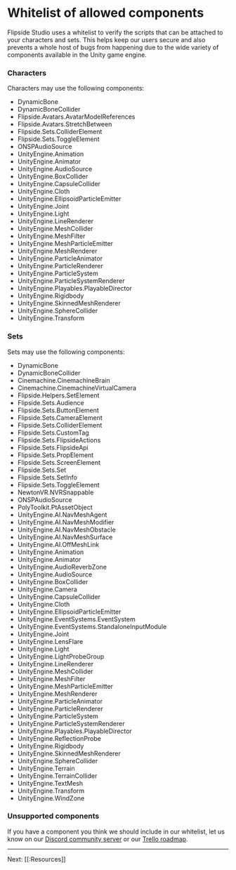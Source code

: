 # Whitelist of allowed components

Flipside Studio uses a whitelist to verify the scripts that can be attached to your characters and sets.
This helps keep our users secure and also prevents a whole host of bugs from happening due to the wide
variety of components available in the Unity game engine.

### Characters

Characters may use the following components:

* DynamicBone
* DynamicBoneCollider
* Flipside.Avatars.AvatarModelReferences
* Flipside.Avatars.StretchBetween
* Flipside.Sets.ColliderElement
* Flipside.Sets.ToggleElement
* ONSPAudioSource
* UnityEngine.Animation
* UnityEngine.Animator
* UnityEngine.AudioSource
* UnityEngine.BoxCollider
* UnityEngine.CapsuleCollider
* UnityEngine.Cloth
* UnityEngine.EllipsoidParticleEmitter
* UnityEngine.Joint
* UnityEngine.Light
* UnityEngine.LineRenderer
* UnityEngine.MeshCollider
* UnityEngine.MeshFilter
* UnityEngine.MeshParticleEmitter
* UnityEngine.MeshRenderer
* UnityEngine.ParticleAnimator
* UnityEngine.ParticleRenderer
* UnityEngine.ParticleSystem
* UnityEngine.ParticleSystemRenderer
* UnityEngine.Playables.PlayableDirector
* UnityEngine.Rigidbody
* UnityEngine.SkinnedMeshRenderer
* UnityEngine.SphereCollider
* UnityEngine.Transform

### Sets

Sets may use the following components:

* DynamicBone
* DynamicBoneCollider
* Cinemachine.CinemachineBrain
* Cinemachine.CinemachineVirtualCamera
* Flipside.Helpers.SetElement
* Flipside.Sets.Audience
* Flipside.Sets.ButtonElement
* Flipside.Sets.CameraElement
* Flipside.Sets.ColliderElement
* Flipside.Sets.CustomTag
* Flipside.Sets.FlipsideActions
* Flipside.Sets.FlipsideApi
* Flipside.Sets.PropElement
* Flipside.Sets.ScreenElement
* Flipside.Sets.Set
* Flipside.Sets.SetInfo
* Flipside.Sets.ToggleElement
* NewtonVR.NVRSnappable
* ONSPAudioSource
* PolyToolkit.PtAssetObject
* UnityEngine.AI.NavMeshAgent
* UnityEngine.AI.NavMeshModifier
* UnityEngine.AI.NavMeshObstacle
* UnityEngine.AI.NavMeshSurface
* UnityEngine.AI.OffMeshLink
* UnityEngine.Animation
* UnityEngine.Animator
* UnityEngine.AudioReverbZone
* UnityEngine.AudioSource
* UnityEngine.BoxCollider
* UnityEngine.Camera
* UnityEngine.CapsuleCollider
* UnityEngine.Cloth
* UnityEngine.EllipsoidParticleEmitter
* UnityEngine.EventSystems.EventSystem
* UnityEngine.EventSystems.StandaloneInputModule
* UnityEngine.Joint
* UnityEngine.LensFlare
* UnityEngine.Light
* UnityEngine.LightProbeGroup
* UnityEngine.LineRenderer
* UnityEngine.MeshCollider
* UnityEngine.MeshFilter
* UnityEngine.MeshParticleEmitter
* UnityEngine.MeshRenderer
* UnityEngine.ParticleAnimator
* UnityEngine.ParticleRenderer
* UnityEngine.ParticleSystem
* UnityEngine.ParticleSystemRenderer
* UnityEngine.Playables.PlayableDirector
* UnityEngine.ReflectionProbe
* UnityEngine.Rigidbody
* UnityEngine.SkinnedMeshRenderer
* UnityEngine.SphereCollider
* UnityEngine.Terrain
* UnityEngine.TerrainCollider
* UnityEngine.TextMesh
* UnityEngine.Transform
* UnityEngine.WindZone

### Unsupported components

If you have a component you think we should include in our whitelist, let us know on our
[Discord community server](https://discord.gg/q3n9ppA) or our
[Trello roadmap](https://trello.com/b/l2YQZvQU/flipside-roadmap).

---

Next: [[:Resources]]
